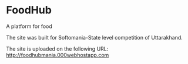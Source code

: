 # FoodHub
A platform for food

The site was built for Softomania-State level competition of Uttarakhand.

The site is uploaded on the following URL: http://foodhubmania.000webhostapp.com
